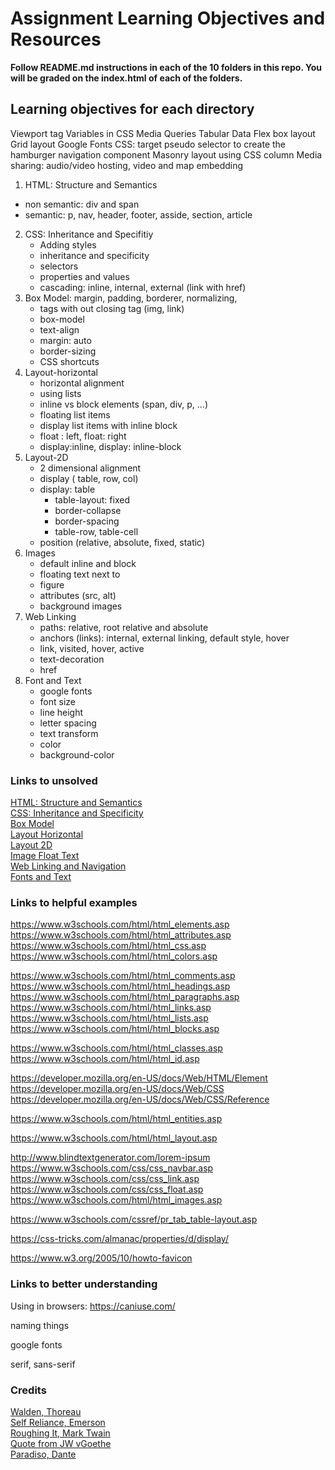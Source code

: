 # Assignment Learning Objectives and Resources

**Follow README.md instructions in each of the 10 folders in this repo.  You will be graded on the index.html of each of the folders.**

## Learning objectives for each directory
Viewport tag
Variables in CSS
Media Queries
Tabular Data
Flex box layout
Grid layout
Google Fonts
CSS: target pseudo selector to create the hamburger navigation component
Masonry layout using CSS column
Media sharing: audio/video hosting, video and map embedding

1. HTML: Structure and Semantics 
  - non semantic: div and span
  - semantic: p, nav, header, footer, asside, section, article 
2. CSS: Inheritance and Specifitiy
   - Adding styles 
   - inheritance and specificity
   - selectors
   - properties and values
   - cascading: inline, internal, external (link with href)  
3. Box Model:  margin, padding, borderer, normalizing, 
   - tags with out closing tag (img, link) 
   - box-model
   - text-align
   - margin: auto
   - border-sizing
   - CSS shortcuts
4. Layout-horizontal
   - horizontal alignment
   - using lists
   - inline vs block elements (span, div, p, ...)
   - floating list items
   - display list items with inline block
   - float : left, float: right
   - display:inline, display: inline-block
5. Layout-2D
   - 2 dimensional alignment
   - display ( table, row, col) 
   - display: table
     - table-layout: fixed
     - border-collapse
     - border-spacing
     - table-row, table-cell
   - position (relative, absolute, fixed, static)
6. Images
   - default inline and block
   - floating text next to
   - figure
   - attributes (src, alt) 
   - background images
7. Web Linking
   - paths: relative, root relative and absolute
   - anchors (links): internal, external linking, default style, hover
   - link, visited, hover, active
   - text-decoration
   - href
8. Font and Text
    - google fonts
    - font size
    - line height
    - letter spacing
    - text transform
    - color
    - background-color

###  Links to unsolved
    
[HTML: Structure and Semantics](assignments/week-1/1-html-structure-semantics/index.html)  
[CSS: Inheritance and Specificity](assignments/week-1/2-css-inheritance-specificity/index.html)  
[Box Model](assignments/week-1/3-box-model/index.html)  
[Layout Horizontal](assignments/week-1/4-layout-horizontal/index.html)  
[Layout 2D](assignments/week-1/5-layout-2d/index.html)  
[Image Float Text](assignments/week-1/5-images-float-text/index.html)  
[Web Linking and Navigation](assignments/week-1/7-web-linking-navigation/index.html)  
[Fonts and Text](assignments/week-1/8-font-text/index.html)



### Links to helpful examples

 https://www.w3schools.com/html/html_elements.asp 
 https://www.w3schools.com/html/html_attributes.asp 
 https://www.w3schools.com/html/html_css.asp 
 https://www.w3schools.com/html/html_colors.asp 

 https://www.w3schools.com/html/html_comments.asp 
 https://www.w3schools.com/html/html_headings.asp 
 https://www.w3schools.com/html/html_paragraphs.asp 
 https://www.w3schools.com/html/html_links.asp 
 https://www.w3schools.com/html/html_lists.asp 
 https://www.w3schools.com/html/html_blocks.asp 

 https://www.w3schools.com/html/html_classes.asp 
 https://www.w3schools.com/html/html_id.asp 

 https://developer.mozilla.org/en-US/docs/Web/HTML/Element 
 https://developer.mozilla.org/en-US/docs/Web/CSS 
 https://developer.mozilla.org/en-US/docs/Web/CSS/Reference 

 https://www.w3schools.com/html/html_entities.asp 

 https://www.w3schools.com/html/html_layout.asp 

 http://www.blindtextgenerator.com/lorem-ipsum 
 https://www.w3schools.com/css/css_navbar.asp 
 https://www.w3schools.com/css/css_link.asp 
 https://www.w3schools.com/css/css_float.asp 
 https://www.w3schools.com/html/html_images.asp 

https://www.w3schools.com/cssref/pr_tab_table-layout.asp

 https://css-tricks.com/almanac/properties/d/display/ 

 https://www.w3.org/2005/10/howto-favicon 

### Links to better understanding

Using in browsers: https://caniuse.com/

naming things

google fonts

serif, sans-serif





### Credits

[Walden, Thoreau](https://www.gutenberg.org/ebooks/205)  
[Self Reliance, Emerson](https://www.gutenberg.org/files/16643/16643-h/16643-h.htm#SELF-RELIANCE)  
[Roughing It, Mark Twain](https://www.gutenberg.org/ebooks/3177)  
[Quote from JW vGoethe](https://www.goodreads.com/quotes/600945-a-wonderful-serenity-has-taken-possession-of-my-entire-soul)   
[Paradiso, Dante](https://www.gutenberg.org/ebooks/1011)  
